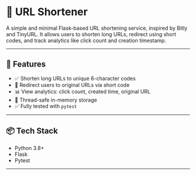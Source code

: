 # 🔗 URL Shortener

A simple and minimal Flask-based URL shortening service, inspired by Bitly and TinyURL. It allows users to shorten long URLs, redirect using short codes, and track analytics like click count and creation timestamp.

---

## 🚀 Features

- ✅ Shorten long URLs to unique 6-character codes
- 🔁 Redirect users to original URLs via short code
- 📊 View analytics: click count, created time, original URL
- 🧠 Thread-safe in-memory storage
- ✅ Fully tested with `pytest`

---

## 📦 Tech Stack

- Python 3.8+
- Flask
- Pytest

---

